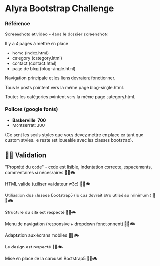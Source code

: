 # Alyra Bootstrap Challenge

### Référence

Screenshots et video - dans le dossier screenshots

Il y a 4 pages à mettre en place

- home (index.html)
- category (category.html)
- contact (contact.html)
- page de blog (blog-single.html)

Navigation principale et les liens devraient fonctionner.

Tous le posts pointent vers la même page blog-single.html.

Toutes les catégories pointent vers la même page category.html.

### Polices (google fonts)

- **Baskerville: 700**
- Montserrat: 300

(Ce sont les seuls styles que vous devez mettre en place en tant que custom styles,
le reste est joueable avec les classes bootstrap).

## 🚵‍♀️ Validation

"Proprété du code" - code est lisible, indentation correcte, espacèments, commentaires si nécessaires **👟🛴🚲**

HTML valide (utiliser validateur w3c) **👟🛴🚲**

Utilisation des classes Bootstrap5 (le css devrait être utlisé au minimum ) **👟🛴🚲**

Structure du site est respecté **👟🛴🚲**

Menu de navigation (responsive + dropdown fonctionnent) **👟🛴🚲**

Adaptation aux écrans mobiles **👟🛴🚲**

Le design est respecté **👟🛴🚲**

Mise en place de la carousel Bootstrap5 **👟🛴🚲**
